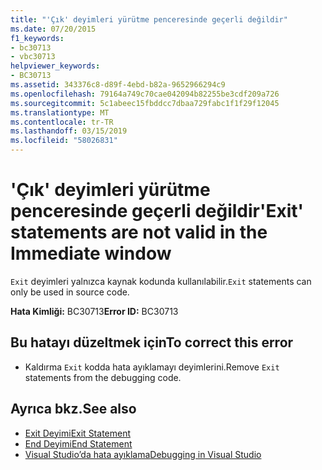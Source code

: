 ```yaml
---
title: "'Çık' deyimleri yürütme penceresinde geçerli değildir"
ms.date: 07/20/2015
f1_keywords:
- bc30713
- vbc30713
helpviewer_keywords:
- BC30713
ms.assetid: 343376c8-d89f-4ebd-b82a-9652966294c9
ms.openlocfilehash: 79164a749c70cae042094b82255be3cdf209a726
ms.sourcegitcommit: 5c1abeec15fbddcc7dbaa729fabc1f1f29f12045
ms.translationtype: MT
ms.contentlocale: tr-TR
ms.lasthandoff: 03/15/2019
ms.locfileid: "58026831"
---
```

# <a name="exit-statements-are-not-valid-in-the-immediate-window"></a><span data-ttu-id="ee47c-102">'Çık' deyimleri yürütme penceresinde geçerli değildir</span><span class="sxs-lookup"><span data-stu-id="ee47c-102">'Exit' statements are not valid in the Immediate window</span></span>
<span data-ttu-id="ee47c-103">`Exit` deyimleri yalnızca kaynak kodunda kullanılabilir.</span><span class="sxs-lookup"><span data-stu-id="ee47c-103">`Exit` statements can only be used in source code.</span></span>  
  
 <span data-ttu-id="ee47c-104">**Hata Kimliği:** BC30713</span><span class="sxs-lookup"><span data-stu-id="ee47c-104">**Error ID:** BC30713</span></span>  
  
## <a name="to-correct-this-error"></a><span data-ttu-id="ee47c-105">Bu hatayı düzeltmek için</span><span class="sxs-lookup"><span data-stu-id="ee47c-105">To correct this error</span></span>  
  
-   <span data-ttu-id="ee47c-106">Kaldırma `Exit` kodda hata ayıklamayı deyimlerini.</span><span class="sxs-lookup"><span data-stu-id="ee47c-106">Remove `Exit` statements from the debugging code.</span></span>  
  
## <a name="see-also"></a><span data-ttu-id="ee47c-107">Ayrıca bkz.</span><span class="sxs-lookup"><span data-stu-id="ee47c-107">See also</span></span>

- [<span data-ttu-id="ee47c-108">Exit Deyimi</span><span class="sxs-lookup"><span data-stu-id="ee47c-108">Exit Statement</span></span>](../../visual-basic/language-reference/statements/exit-statement.md)
- [<span data-ttu-id="ee47c-109">End Deyimi</span><span class="sxs-lookup"><span data-stu-id="ee47c-109">End Statement</span></span>](../../visual-basic/language-reference/statements/end-statement.md)
- [<span data-ttu-id="ee47c-110">Visual Studio’da hata ayıklama</span><span class="sxs-lookup"><span data-stu-id="ee47c-110">Debugging in Visual Studio</span></span>](/visualstudio/debugger/debugging-in-visual-studio)
